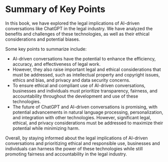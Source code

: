 Summary of Key Points
=================================

In this book, we have explored the legal implications of AI-driven conversations like ChatGPT in the legal industry. We have analyzed the benefits and challenges of these technologies, as well as their ethical considerations and potential biases.

Some key points to summarize include:

* AI-driven conversations have the potential to enhance the efficiency, accuracy, and effectiveness of legal work.
* However, they also raise important legal and ethical considerations that must be addressed, such as intellectual property and copyright issues, ethics and bias, and privacy and data security concerns.
* To ensure ethical and compliant use of AI-driven conversations, businesses and individuals must prioritize transparency, fairness, and accountability throughout the development and use of these technologies.
* The future of ChatGPT and AI-driven conversations is promising, with potential advancements in natural language processing, personalization, and integration with other technologies. However, significant legal, ethical, and privacy considerations must be addressed to maximize their potential while minimizing harm.

Overall, by staying informed about the legal implications of AI-driven conversations and prioritizing ethical and responsible use, businesses and individuals can harness the power of these technologies while still promoting fairness and accountability in the legal industry.
